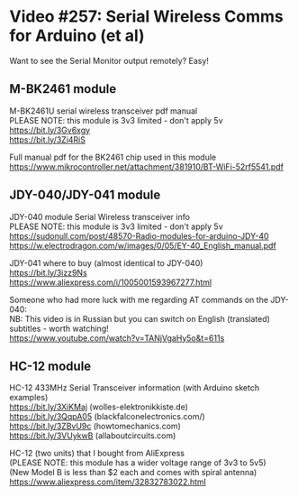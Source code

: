 # Video #257: Serial Wireless Comms for Arduino (et al)
Want to see the Serial Monitor output remotely? Easy!








## M-BK2461 module  

M-BK2461U serial wireless transceiver pdf manual  
PLEASE NOTE: this module is 3v3 limited - don't apply 5v  
https://bit.ly/3Gv6xgy  
https://bit.ly/3Zi4RiS  

Full manual pdf for the BK2461 chip used in this module  
https://www.mikrocontroller.net/attachment/381910/BT-WiFi-52rf5541.pdf  


## JDY-040/JDY-041 module  

JDY-040 module Serial Wireless transceiver info  
PLEASE NOTE: this module is 3v3 limited - don't apply 5v  
https://sudonull.com/post/48570-Radio-modules-for-arduino-JDY-40  
https://w.electrodragon.com/w/images/0/05/EY-40_English_manual.pdf  

JDY-041 where to buy (almost identical to JDY-040)  
https://bit.ly/3izz9Ns  
https://www.aliexpress.com/i/1005001593967277.html  

Someone who had more luck with me regarding AT commands on the JDY-040:  
NB: This video is in Russian but you can switch on English (translated) subtitles - worth watching!  
https://www.youtube.com/watch?v=TANjVgaHy5o&t=611s   


## HC-12 module

HC-12 433MHz Serial Transceiver information (with Arduino sketch examples)  
https://bit.ly/3XiKMaj (wolles-elektronikkiste.de)  
https://bit.ly/3QqpA05 (blackfalconelectronics.com/)  
https://bit.ly/3ZBvU9c (howtomechanics.com)  
https://bit.ly/3VUykwB (allaboutcircuits.com)  

HC-12 (two units) that I bought from AliExpress  
(PLEASE NOTE: this module has a wider voltage range of 3v3 to 5v5)  
(New Model B is less than $2 each and comes with spiral antenna)  
https://www.aliexpress.com/item/32832783022.html   
